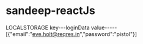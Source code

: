 # sandeep-reactJs
LOCALSTORAGE    key---loginData    value-----[{"email":"eve.holt@reqres.in","password":"pistol"}]
